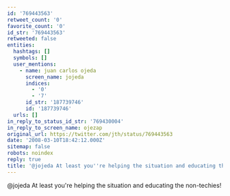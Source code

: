 ```yaml
---
id: '769443563'
retweet_count: '0'
favorite_count: '0'
id_str: '769443563'
retweeted: false
entities:
  hashtags: []
  symbols: []
  user_mentions:
    - name: juan carlos ojeda
      screen_name: jojeda
      indices:
        - '0'
        - '7'
      id_str: '187739746'
      id: '187739746'
  urls: []
in_reply_to_status_id_str: '769430004'
in_reply_to_screen_name: ojezap
original_url: https://twitter.com/jth/status/769443563
date: '2008-03-10T18:42:12.000Z'
sitemap: false
robots: noindex
reply: true
title: '@jojeda At least you''re helping the situation and educating the non-techies!'
---
```


@jojeda At least you're helping the situation and educating the non-techies!